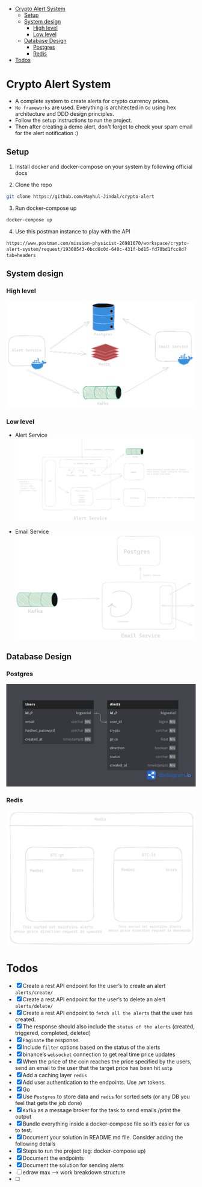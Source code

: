 - [Crypto Alert System](#crypto-alert-system)
  - [Setup](#setup)
  - [System design](#system-design)
    - [High level](#high-level)
    - [Low level](#low-level)
  - [Database Design](#database-design)
    - [Postgres](#postgres)
    - [Redis](#redis)
- [Todos](#todos)

# Crypto Alert System
- A complete system to create alerts for crypto currency prices.
- `No frameworks` are used. Everything is architected in `Go` using hex architecture and DDD design principles.
- Follow the setup instructions to run the project.
- Then after creating a demo alert, don't forget to check your spam email for the alert notification :) 

## Setup

1. Install docker and docker-compose on your system by following official docs

2. Clone the repo
```sh
git clone https://github.com/Mayhul-Jindal/crypto-alert
```

3. Run docker-compose up
```sh
docker-compose up
```

4. Use this postman instance to play with the API
```
https://www.postman.com/mission-physicist-26981670/workspace/crypto-alert-system/request/19360543-0bcd8c0d-640c-431f-bd15-fd70bd1fcc8d?tab=headers
```

## System design

### High level
![](./public/system-design.png)

### Low level

- Alert Service
![](./public/alert-service.png)

- Email Service
![](./public/email-service.png)

## Database Design

### Postgres
![](./public/postgres-design.png)

### Redis
![](./public/redis-design.png)



# Todos
- [X] Create a rest API endpoint for the user’s to create an alert `alerts/create/`
- [X] Create a rest API endpoint for the user’s to delete an alert `alerts/delete/`
- [X] Create a rest API endpoint to `fetch all the alerts` that the user has created.
- [X] The response should also include the `status of the alerts` (created, triggered, completed, deleted)
- [X] `Paginate` the response.
- [X] Include `filter` options based on the status of the alerts
- [X] binance’s `websocket` connection to get real time price updates
- [X] When the price of the coin reaches the price specified by the users, send an email to the user that the target price has been hit `smtp`
- [X] Add a caching layer `redis`
- [X] Add user authentication to the endpoints. Use `JWT` tokens.
- [X] Go
- [X] Use `Postgres` to store data and  `redis` for sorted sets (or any DB you feel that gets the job done)
- [X] `Kafka` as a message broker for the task to send emails /print the output
- [X] Bundle everything inside a docker-compose file so it’s easier for us to test.
- [X] Document your solution in README.md file. Consider adding the following details
- [X] Steps to run the project (eg: docker-compose up)
- [X] Document the endpoints
- [X] Document the solution for sending alerts
- [ ] edraw max --> work breakdown structure
- [ ] 